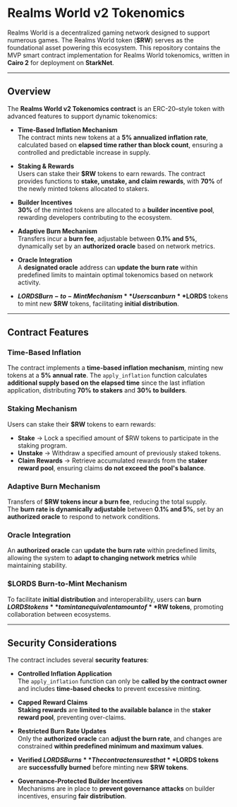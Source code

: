 # Realms World v2 Tokenomics

Realms World is a decentralized gaming network designed to support numerous games. The Realms World token (**$RW**) serves as the foundational asset powering this ecosystem. This repository contains the MVP smart contract implementation for Realms World tokenomics, written in **Cairo 2** for deployment on **StarkNet**.

---

## Overview

The **Realms World v2 Tokenomics contract** is an ERC-20–style token with advanced features to support dynamic tokenomics:

- **Time-Based Inflation Mechanism**  
  The contract mints new tokens at a **5% annualized inflation rate**, calculated based on **elapsed time rather than block count**, ensuring a controlled and predictable increase in supply.

- **Staking & Rewards**  
  Users can stake their **$RW** tokens to earn rewards. The contract provides functions to **stake, unstake, and claim rewards**, with **70%** of the newly minted tokens allocated to stakers.

- **Builder Incentives**  
  **30%** of the minted tokens are allocated to a **builder incentive pool**, rewarding developers contributing to the ecosystem.

- **Adaptive Burn Mechanism**  
  Transfers incur a **burn fee**, adjustable between **0.1% and 5%**, dynamically set by an **authorized oracle** based on network metrics.

- **Oracle Integration**  
  A **designated oracle** address can **update the burn rate** within predefined limits to maintain optimal tokenomics based on network activity.

- **$LORDS Burn-to-Mint Mechanism**  
  Users can burn **$LORDS** tokens to mint new **$RW** tokens, facilitating **initial distribution**.

---

## Contract Features

### **Time-Based Inflation**
The contract implements a **time-based inflation mechanism**, minting new tokens at a **5% annual rate**. The `apply_inflation` function calculates **additional supply based on the elapsed time** since the last inflation application, distributing **70% to stakers** and **30% to builders**.

### **Staking Mechanism**
Users can stake their **$RW** tokens to earn rewards:
- **Stake** → Lock a specified amount of $RW tokens to participate in the staking program.
- **Unstake** → Withdraw a specified amount of previously staked tokens.
- **Claim Rewards** → Retrieve accumulated rewards from the **staker reward pool**, ensuring claims **do not exceed the pool's balance**.

### **Adaptive Burn Mechanism**
Transfers of **$RW tokens incur a burn fee**, reducing the total supply.  
The **burn rate is dynamically adjustable** between **0.1% and 5%**, set by an **authorized oracle** to respond to network conditions.

### **Oracle Integration**
An **authorized oracle** can **update the burn rate** within predefined limits, allowing the system to **adapt to changing network metrics** while maintaining stability.

### **$LORDS Burn-to-Mint Mechanism**
To facilitate **initial distribution** and interoperability, users can **burn $LORDS tokens** to mint an equivalent amount of **$RW tokens**, promoting collaboration between ecosystems.

---

## Security Considerations

The contract includes several **security features**:

- **Controlled Inflation Application**  
  The `apply_inflation` function can only be **called by the contract owner** and includes **time-based checks** to prevent excessive minting.

- **Capped Reward Claims**  
  **Staking rewards** are **limited to the available balance** in the **staker reward pool**, preventing over-claims.

- **Restricted Burn Rate Updates**  
  Only the **authorized oracle** can **adjust the burn rate**, and changes are constrained **within predefined minimum and maximum values**.

- **Verified $LORDS Burns**  
  The contract ensures that **$LORDS tokens** are **successfully burned** before minting new **$RW tokens**.

- **Governance-Protected Builder Incentives**  
  Mechanisms are in place to **prevent governance attacks** on builder incentives, ensuring **fair distribution**.

